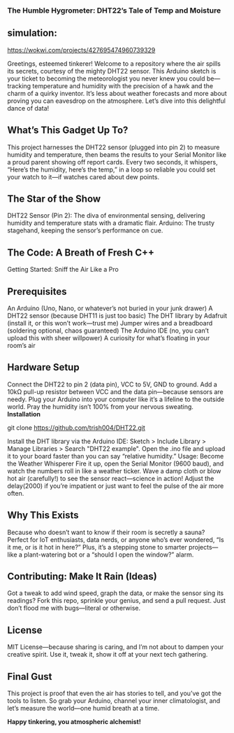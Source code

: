 ### The Humble Hygrometer: DHT22’s Tale of Temp and Moisture
## simulation:
https://wokwi.com/projects/427695474960739329

Greetings, esteemed tinkerer! Welcome to a repository where the air spills its secrets, courtesy of the mighty DHT22 sensor. 
This Arduino sketch is your ticket to becoming the meteorologist you never knew you could be—tracking temperature and humidity with the precision of a hawk and the charm of a quirky inventor. 
It’s less about weather forecasts and more about proving you can eavesdrop on the atmosphere. Let’s dive into this delightful dance of data!

## What’s This Gadget Up To?

This project harnesses the DHT22 sensor (plugged into pin 2) to measure humidity and temperature, then beams the results to your Serial Monitor like a proud parent showing off report cards.
Every two seconds, it whispers, “Here’s the humidity, here’s the temp,” in a loop so reliable you could set your watch to it—if watches cared about dew points.


## The Star of the Show

DHT22 Sensor (Pin 2): The diva of environmental sensing, delivering humidity and temperature stats with a dramatic flair.
Arduino: The trusty stagehand, keeping the sensor’s performance on cue.

## The Code: A Breath of Fresh C++
Getting Started: Sniff the Air Like a Pro

## Prerequisites

An Arduino (Uno, Nano, or whatever’s not buried in your junk drawer)
A DHT22 sensor (because DHT11 is just too basic)
The DHT library by Adafruit (install it, or this won’t work—trust me)
Jumper wires and a breadboard (soldering optional, chaos guaranteed)
The Arduino IDE (no, you can’t upload this with sheer willpower)
A curiosity for what’s floating in your room’s air

## Hardware Setup

Connect the DHT22 to pin 2 (data pin), VCC to 5V, GND to ground. Add a 10kΩ pull-up resistor between VCC and the data pin—because sensors are needy.
Plug your Arduino into your computer like it’s a lifeline to the outside world.
Pray the humidity isn’t 100% from your nervous sweating.
**Installation**

git clone https://github.com/trish004/DHT22.git

Install the DHT library via the Arduino IDE: Sketch > Include Library > Manage Libraries > Search "DHT22 example".
Open the .ino file and upload it to your board faster than you can say “relative humidity.”
Usage: Become the Weather Whisperer
Fire it up, open the Serial Monitor (9600 baud), and watch the numbers roll in like a weather ticker.
Wave a damp cloth or blow hot air (carefully!) to see the sensor react—science in action!
Adjust the delay(2000) if you’re impatient or just want to feel the pulse of the air more often.

## Why This Exists

Because who doesn’t want to know if their room is secretly a sauna? Perfect for IoT enthusiasts, data nerds, or anyone who’s ever wondered, 
“Is it me, or is it hot in here?” Plus, it’s a stepping stone to smarter projects—like a plant-watering bot or a “should I open the window?” alarm.

## Contributing: Make It Rain (Ideas)

Got a tweak to add wind speed, graph the data, or make the sensor sing its readings? Fork this repo, sprinkle your genius, and send a pull request. Just don’t flood me with bugs—literal or otherwise.

## License
MIT License—because sharing is caring, and I’m not about to dampen your creative spirit. Use it, tweak it, show it off at your next tech gathering.

## Final Gust
This project is proof that even the air has stories to tell, and you’ve got the tools to listen. 
So grab your Arduino, channel your inner climatologist, and let’s measure the world—one humid breath at a time. 

**Happy tinkering, you atmospheric alchemist!**

